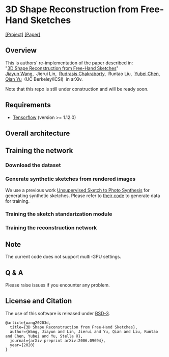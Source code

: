 # 3D Shape Reconstruction from Free-Hand Sketches
[[Project]](http://pwang.pw/3dsketch.html) [[Paper]](https://arxiv.org/abs/2006.09694)   

## Overview
This is authors' re-implementation of the paper described in:  
"[3D Shape Reconstruction from Free-Hand Sketches](https://arxiv.org/abs/2006.09694)"   
[Jiayun Wang](http://pwang.pw/),&nbsp; Jierui Lin,&nbsp; [Rudrasis Chakraborty](https://rudra1988.github.io/),&nbsp; Runtao Liu,&nbsp; [Yubei Chen](https://redwood.berkeley.edu/people/yubei-chen/),&nbsp;  [Qian Yu](https://yuqian1023.github.io//)&nbsp; (UC Berkeley/ICSI)&nbsp; in arXiv.

Note that this repo is still under construction and will be ready soon.

## Requirements
* [Tensorflow](https://www.tensorflow.org/) (version >= 1.12.0)

## Overall architecture

## Training the network

### Download the dataset

### Generate synthetic sketches from rendered images
We use a previous work [Unsupervised Sketch to Photo Synthesis](https://arxiv.org/abs/1909.08313) for generating synthetic sketches. Please refer to [their code](#) to generate data for training.

### Training the sketch standarization module

### Training the reconstruction network

## Note
The current code does not support multi-GPU settings.

## Q \& A
Please raise issues if you encounter any problem.

## License and Citation
The use of this software is released under [BSD-3](LICENSE).
```
@article{wang20203d,
  title={3D Shape Reconstruction from Free-Hand Sketches},
  author={Wang, Jiayun and Lin, Jierui and Yu, Qian and Liu, Runtao and Chen, Yubei and Yu, Stella X},
  journal={arXiv preprint arXiv:2006.09694},
  year={2020}
}
```
